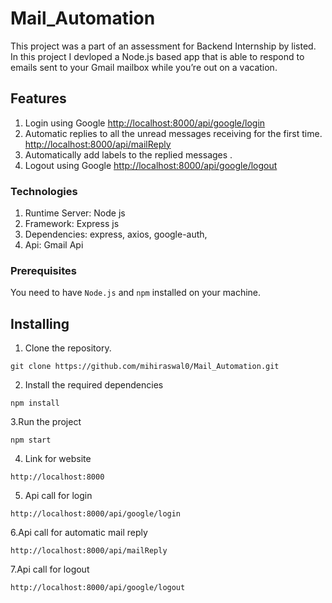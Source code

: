 # Mail_Automation
This project was a part of an assessment for Backend Internship by listed. In this project I devloped a Node.js based app that is able to respond to emails sent to your Gmail mailbox while you’re out on a vacation. 

## Features
1. Login using Google [http://localhost:8000/api/google/login](http://localhost:8000/api/google/login)
2. Automatic replies to all the unread messages receiving for the first time. [http://localhost:8000/api/mailReply](http://localhost:8000/api/mailReply)
3. Automatically add labels to the replied messages .
4. Logout using Google [http://localhost:8000/api/google/logout](http://localhost:8000/api/google/logout)

### Technologies

1. Runtime Server: Node js
2. Framework: Express js
3. Dependencies: express, axios, google-auth,
4. Api:  Gmail Api

### Prerequisites

You need to have `Node.js` and `npm` installed on your machine.

## Installing

1. Clone the repository.
```
git clone https://github.com/mihiraswal0/Mail_Automation.git
```
2. Install the required dependencies
```
npm install
```
3.Run the project
```
npm start
```
4. Link for website
```
http://localhost:8000
```
5. Api call for login
```
http://localhost:8000/api/google/login
```
6.Api call for automatic mail reply
```
http://localhost:8000/api/mailReply
```
7.Api call for logout
```
http://localhost:8000/api/google/logout
```





   
